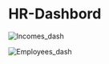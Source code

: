 # HR-Dashbord

![Incomes_dash](https://github.com/Said0429/HR-Dashbord/assets/116446264/b21c36d0-31e8-4aac-88ad-070e370bee66)


![Employees_dash](https://github.com/Said0429/HR-Dashbord/assets/116446264/5ac33949-ea6e-4e45-9c53-5de7357458b2)
